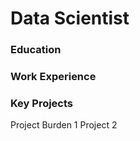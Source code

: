 # Data Scientist

### Education

### Work Experience

### Key Projects 
Project Burden 1
Project 2


